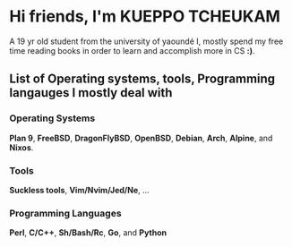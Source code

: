 # Hi friends, I'm KUEPPO TCHEUKAM
A 19 yr old student from the university of yaoundé I, mostly spend my free time reading books in order to learn and accomplish more in CS **:)**.

## List of Operating systems, tools, Programming langauges I mostly deal with

### Operating Systems
**Plan 9**, **FreeBSD**, **DragonFlyBSD**, **OpenBSD**, **Debian**, **Arch**, **Alpine**, and **Nixos**.

### Tools
**Suckless tools**, **Vim/Nvim/Jed/Ne**, ...

### Programming Languages
**Perl**, **C/C++**, **Sh/Bash/Rc**, **Go**, and **Python**
